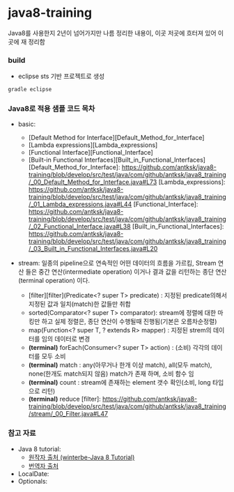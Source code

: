 # java8-training
Java8를 사용한지 2년이 넘어가지만 나름 정리한 내용이, 이곳 저곳에 흐터져 있어 이곳에 재 정리함

### build
* eclipse sts 기반 프로젝트로 생성

```gradle
gradle eclipse
```


### Java8로 적용 샘플 코드 목차
* basic: 
	- [Default Method for Interface][Default_Method_for_Interface]
	- [Lambda expressions][Lambda_expressions]
	- [Functional Interface][Functional_Interface]
	- [Built-in Functional Interfaces][Built_in_Functional_Interfaces]
[Default_Method_for_Interface]: https://github.com/antksk/java8-training/blob/develop/src/test/java/com/github/antksk/java8_training/_00_Default_Method_for_Interface.java#L73
[Lambda_expressions]: https://github.com/antksk/java8-training/blob/develop/src/test/java/com/github/antksk/java8_training/_01_Lambda_expressions.java#L44
[Functional_Interface]: https://github.com/antksk/java8-training/blob/develop/src/test/java/com/github/antksk/java8_training/_02_Functional_Interface.java#L38
[Built_in_Functional_Interfaces]: https://github.com/antksk/java8-training/blob/develop/src/test/java/com/github/antksk/java8_training/_03_Built_in_Functional_Interfaces.java#L20

* stream: 일종의 pipeline으로 연속적인 어떤 데이터의 흐름을 가르킴, Stream 연산 들은 중간 연산(intermediate operation) 이거나 결과 값을 리턴하는 종단 연산(terminal operation) 이다. 
	- [filter][filter](Predicate<? super T> predicate) : 지정된 predicate의해서 지정된 값과 일치(match)한 값들만 취합 
	- sorted(Comparator<? super T> comparator): stream에 정렬에 대한 마킹만 하고 실제 정렬은, 종단 연산이 수행될때 진행됨(기본은 오름차순정렬)
	- map(Function<? super T, ? extends R> mapper) : 지정된 strem의 데이터를 임의 데이터로 변경
	- __(terminal)__ forEach(Consumer<? super T> action) : (소비) 각각의 데이터를 모두 소비
	- __(terminal)__ match : any(아무거나 한개 이상 match), all(모두 match), none(한개도 match되지 않음) match가 존재 하며, 소비 함수 임 
	- __(terminal)__ count : stream에 존재하는 element 갯수 확인(소비, long 타입으로 리턴)
	- __(terminal)__ reduce
[filter]: https://github.com/antksk/java8-training/blob/develop/src/test/java/com/github/antksk/java8_training/stream/_00_Filter.java#L47

### 참고 자료
* Java 8 tutorial:
	- [원작자 출처 (winterbe-Java 8 Tutorial)][Java_8_tutorial_kr] 
	- [번역자 출처][Java_8_tutorial_kr]
* LocalDate:
* Optionals:

[Java_8_tutorial_en]: https://github.com/winterbe/java8-tutorial
[Java_8_tutorial_kr]: https://github.com/yakmoz/ref/blob/master/java/java%208%20tutorial.md
